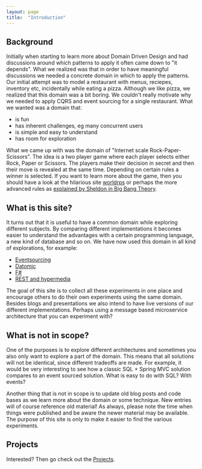 ```yaml
---
layout: page
title:  "Introduction"
---
```


## Background

Initially when starting to learn more about Domain Driven Design and had discussions around which patterns to apply it often came down to "it depends". What we realized was that in order to have meaningful discussions we needed a concrete domain in which to apply the patterns. Our initial attempt was to model a restaurant with menus, reciepes, inventory etc, incidentally while eating a pizza. Although we like pizza, we realized that this domain was a bit boring. We couldn't really motivate why we needed to apply CQRS and event sourcing for a single restaurant. What we wanted was a domain that:

* is fun
* has inherent challenges, eg many concurrent users
* is simple and easy to understand
* has room for exploration

What we came up with was the domain of "Internet scale Rock-Paper-Scissors". The idea is a two player game where each player selects either Rock, Paper or Scissors. The players make their decision in secret and then their move is revealed at the same time. Depending on certain rules a winner is selected. If you want to learn more about the game, then you should have a look at the hilarious site [worldrps](http://www.worldrps.com/game-basics) or perhaps the more advanced rules as [explained by Sheldon in Big Bang Theory](https://www.youtube.com/watch?v=fqlDc2VICZ0&t=0m21s).

## What is this site?

It turns out that it is useful to have a common domain while exploring different subjects. By comparing different implementations it becomes easier to understand the advantages with a certain programming language, a new kind of database and so on. We have now used this domain in all kind of explorations, for example:

* [Eventsourcing](http://www.jayway.com/2013/03/08/aggregates-event-sourcing-distilled/)
* [Datomic](http://www.jayway.com/2013/08/20/commands-and-aggregates-in-datomic/)
* [F#](http://www.jayway.com/2014/10/16/exploring-f-through-modeling-4/)
* [REST and hypermedia](http://vimeo.com/99524301)

The goal of this site is to collect all these experiments in one place and encourage others to do their own experiments using the same domain. Besides blogs and presentations we also intend to have live versions of our different implementations. Perhaps using a message based microservice architecture that you can experiment with? 

## What is not in scope?

One of the purposes is to explore different architectures and sometimes you also only want to explore a part of the domain. This means that all solutions will not be identical, since different tradeoffs are made. For example, it would be very interesting to see how a classic SQL + Spring MVC solution compares to an event sourced solution. What is easy to do with SQL? With events?

Another thing that is not in scope is to update old blog posts and code bases as we learn more about the domain or some technique. New entries will of course reference old material! As always, please note the time when things were published and be aware the newer material may be available. The purpose of this site is only to make it easier to find the various experiments.

## Projects

Interested? Then go check out the [Projects](../projects/).


